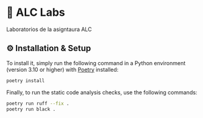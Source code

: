 # 🎉 ALC Labs
Laboratorios de la asigntaura ALC



## ⚙️ Installation & Setup

To install it, simply run the following command in a Python environment (version 3.10 or higher) with [Poetry](https://python-poetry.org/docs/#installation) installed:

```bash
poetry install
```

Finally, to run the static code analysis checks, use the following commands:

```bash
poetry run ruff --fix .
poetry run black .